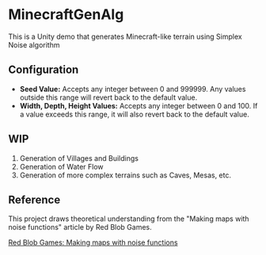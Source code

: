 # MinecraftGenAlg

This is a Unity demo that generates Minecraft-like terrain using Simplex Noise algorithm

## Configuration

- **Seed Value:** Accepts any integer between 0 and 999999. Any values outside this range will revert back to the default value.
- **Width, Depth, Height Values:** Accepts any integer between 0 and 100. If a value exceeds this range, it will also revert back to the default value.

## WIP

1. Generation of Villages and Buildings
2. Generation of Water Flow
3. Generation of more complex terrains such as Caves, Mesas, etc.

## Reference

This project draws theoretical understanding from the "Making maps with noise functions" article by Red Blob Games. 

[Red Blob Games: Making maps with noise functions](https://www.redblobgames.com/maps/terrain-from-noise/)

